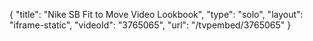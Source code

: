 {
    "title": "Nike SB Fit to Move Video Lookbook",
    "type": "solo",
    "layout": "iframe-static",
    "videoId": "3765065",
    "url": "\/tvpembed\/3765065"
}